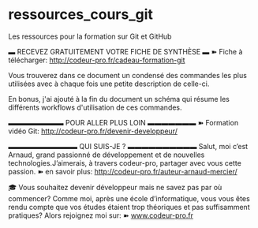 # ressources_cours_git
Les ressources pour la formation sur Git et GitHub

▬ RECEVEZ GRATUITEMENT VOTRE FICHE DE SYNTHÈSE ▬
➽ Fiche à télécharger: http://codeur-pro.fr/cadeau-formation-git

Vous trouverez dans ce document un condensé des commandes les plus utilisées avec à chaque fois une petite description de celle-ci.

En bonus, j'ai ajouté à la fin du document un schéma qui résume les différents workflows d'utilisation de ces commandes.


▬▬▬▬▬▬▬▬  POUR ALLER PLUS LOIN  ▬▬▬▬▬▬▬
➽ Formation vidéo Git: http://codeur-pro.fr/devenir-developpeur/


▬▬▬▬▬▬▬▬▬▬  QUI SUIS-JE ? ▬▬▬▬▬▬▬▬▬▬
Salut, moi c’est Arnaud, grand passionné de développement et de nouvelles technologies.J’aimerais, à travers codeur-pro, partager avec vous cette passion.
➽ en savoir plus: http://codeur-pro.fr/auteur-arnaud-mercier/


🎓 Vous souhaitez devenir développeur mais ne savez pas par où commencer? Comme moi, après une école d’informatique, vous vous êtes rendu compte que vos études étaient trop théoriques et pas suffisamment pratiques? Alors rejoignez moi sur:
➽ www.codeur-pro.fr
